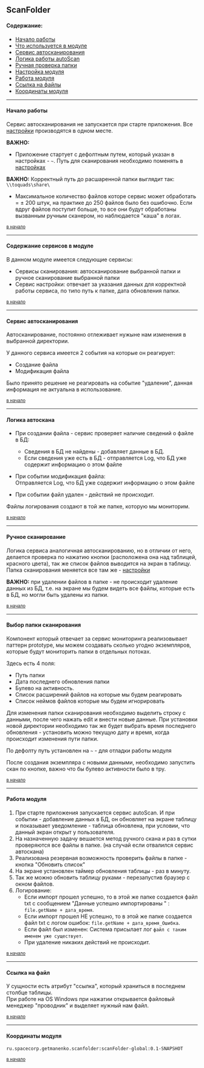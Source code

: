 ## ScanFolder

#### Содержание:
<a name="zeroDot"></a>

* [Начало работы](#start)
* [Что используется в модуле](#ServiceLogic)
* [Сервис автосканирования](#autoScan)
* [Логика работы autoScan](#autoScan_logic)
* [Ручная проверка папки](#manualScan)
* [Настройка модуля](#set)
* [Работа модуля](#work)
* [Ссылка на файлы](#link)
* [Координаты модуля](#coord)

---



#### Начало работы
<a name="start"></a>

Сервис автосканирования не запускается при старте приложения.
Все [настройки](#set) производятся в одном месте.  

**ВАЖНО:** 
- Приложение стартует с дефолтным путем, который указан в настройках - `~`. Путь для сканирования необходимо поменять в [настройках](#set)

**ВАЖНО:**
Корректный путь до расшаренной папки выглядит так: ` \\toquads\share\ `

- Максимальное количество файлов которе сервис может обработать = ± 200 штук, на практике до 250 файлов было без ошибочно.
  Если вдруг файлов поступит больше, то все они будут обработаны вызванным ручным сканером, но наблюдается "каша" в логах.


<small>[в начало](#zeroDot)</small>

---

#### Содержание сервисов в модуле
<a name="ServiceLogic"></a> 

В данном модуле имеется следующие сервисы:
- Сервисы сканирования: автосканирование выбранной папки и ручное сканирование выбранной папки
- Сервис настройки: отвечает за указания данных для корректной работы сервиса, по типо путь к папке, дата обновления
  папки.


<small>[в начало](#zeroDot)</small>

--------------------------------------------------

#### Сервис автосканирования
<a name="autoScan"></a>

Автосканирование, постоянно отлеживает нужыне нам изменения в выбранной директории.

У данного сервиса имеется 2 события на которые он реагирует:
- Создание файла
- Модификация файла

Было принято решение не реагировать на событие "удаление", данная информация не актуальна в использование.


<small>[в начало](#zeroDot)</small>

------------------------

#### Логика автоскана
<a name="autoScan_logic"></a>

* При создании файла - сервис проверяет наличие сведений о файле в БД:
  - Сведения в БД не найдены - добавляет данные в БД.
  - Если сведения уже есть в БД - отправляется Log, что БД уже содержит информацию о этом файле
  
* При событии модификация файла:  
  Отправляется Log, что БД уже содержит информацию о этом файле

* При событии файл удален - действий не происходит.

Файлы логирования создают в той же папке, которую мы мониторим.


<small>[в начало](#zeroDot)</small>

--------------------------------------------------

#### Ручное сканирование
<a name="manualScan"></a> 

Логика сервиса аналогичная автосканированию, но в отличии от него, делается проверка по нажатию кнопки (расположена она над таблицей, красного цвета),
так же список файлов выводится на экран в таблицу. Папка сканирования меняется все там же - [настройки](#set)

**ВАЖНО:** при удалении файлов в папке - не происходит удаление данных из БД, т.е. на экране мы будем видеть все файлы,
которые есть в БД, но могли быть удалены из папки.


<small>[в начало](#zeroDot)</small>

--------------------------------------------------

#### Выбор папки сканирования
<a name="set"></a>

Компонент который отвечает за сервис мониторинга реализовывает паттерн prototype, мы можем создавать сколько угодно экземпляров,
которые будут мониторить папки в отдельных потоках.

Здесь есть 4 поля:
- Путь папки
- Дата последнего обновления папки
- Булево на активность.  
- Список расширений файлов на которые мы будем реагировать
- Список неймов файлов которые мы будем игнорировать

Для изменения папки сканирования необходимо выделить строку с данными, после чего нажать edit и внести новые данные.
При установки новой директории необходимо так же будет выбрать
время последнего обновления - установить можно текущую дату и время, когда происходит изменения пути папки.

По дефолту путь установлен на `~` - для отладки работы модуля

После создания экземпляра с новыми данными, необходимо запустить скан по кнопке, важно что бы булево активности было в тру.


<small>[в начало](#zeroDot)</small>

--------------------------------------------------
#### Работа модуля
<a name="work"></a>

1.  При старте приложения запускается сервис autoScan. И при событии - добавление данных в БД, 
    он обновляет на экране таблицу и показывает уведомление - таблица обновлена, при условии, что данный экран открыт у пользователя.
2.  На назначенную задачу вешается метод ручного скана и раз в сутки проверяются все файлы в папке. (на случай если
    отвалился сервис автоскана)
3.  Реализована резервная возможность проверить файлы в папке - кнопка "Обновить список"
4.  На экране установлен таймер обновления таблицы - раз в минуту.
5.  Так же можно обновить таблицу руками - перезапустив браузер с окном файлов.
6.  Логирование:
    * Если импорт прошел успешно, то в этой же папке создается файл txt с сообщением "Данные успешно импортированы " :
`file.getName + дата_время`.
    * Если импорт прошел НЕ успешно, то в этой же папке создается файл txt с логом ошибок:
`file.getName + дата_время_Ошибка`.
    * Если файл был изменен: Система присылает лог `файл с таким именем уже существует`.
    * При удаление никаких действий не происходит. 


<small>[в начало](#zeroDot)</small>

--------------------------------------------------

#### Ссылка на файл
<a name="link"></a>

У сущности есть атрибут "ссылка", который храниться в последнем столбце таблицы.  
При работе на OS Windows при нажатии открывается файловый менеджер "проводник" и выделяет нужный нам файл.


<small>[в начало](#zeroDot)</small>

--------------------------------------------------
#### Координаты модуля
<a name="coord"></a>

 `ru.spacecorp.getmanenko.scanfolder:scanFolder-global:0.1-SNAPSHOT`
 
 
<small>[в начало](#zeroDot)</small>